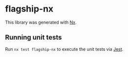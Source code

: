 # flagship-nx

This library was generated with [Nx](https://nx.dev).

## Running unit tests

Run `nx test flagship-nx` to execute the unit tests via [Jest](https://jestjs.io).
